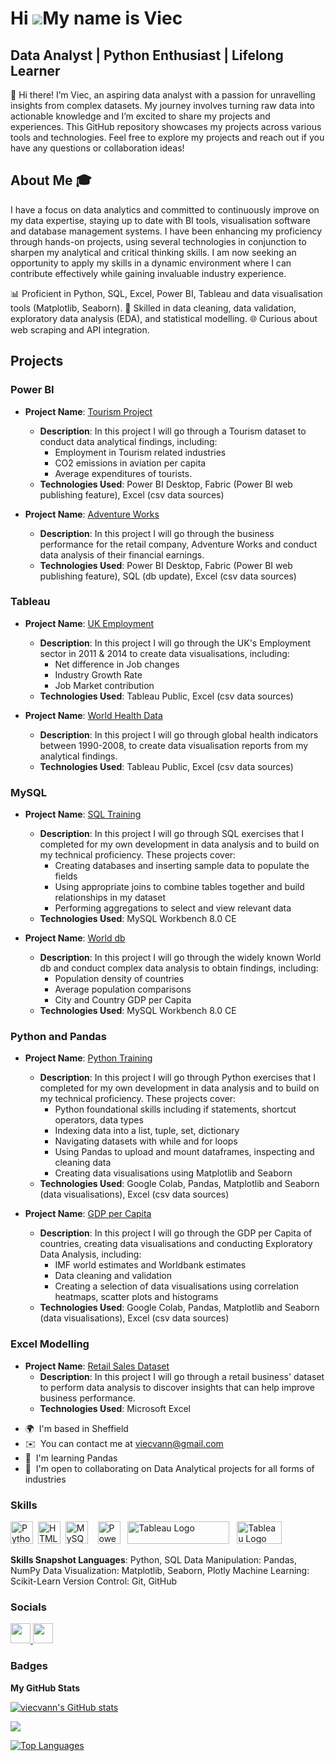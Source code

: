 Hi ![](https://user-images.githubusercontent.com/18350557/176309783-0785949b-9127-417c-8b55-ab5a4333674e.gif)My name is Viec
===========================================================================================================================

Data Analyst | Python Enthusiast | Lifelong Learner
---------------------------------------------------

👋 Hi there! I’m Viec, an aspiring data analyst with a passion for unravelling insights from complex datasets. My journey involves turning raw data into actionable knowledge and I’m excited to share my projects and experiences. This GitHub repository showcases my projects across various tools and technologies. Feel free to explore my projects and reach out if you have any questions or collaboration ideas!

<!-- Other links -->

## About Me 🎓 


I have a focus on data analytics and committed to continuously improve on my data expertise, staying up to date with BI tools, visualisation software and database management systems. I have been enhancing my proficiency through hands-on projects, using several technologies in conjunction to sharpen my analytical and critical thinking skills. I am now seeking an opportunity to apply my skills in a dynamic environment where I can contribute effectively while gaining invaluable industry experience. 

📊 Proficient in Python, SQL, Excel, Power BI, Tableau and data visualisation tools (Matplotlib, Seaborn).
🧩 Skilled in data cleaning, data validation, exploratory data analysis (EDA), and statistical modelling.
🌐 Curious about web scraping and API integration.



## Projects

### Power BI
- **Project Name**: [Tourism Project](https://github.com/viecvann/Power-BI---Tourism-Project.git)
  - **Description**: In this project I will go through a Tourism dataset to conduct data analytical findings, including:
      - Employment in Tourism related industries
      - CO2 emissions in aviation per capita
      - Average expenditures of tourists.
  - **Technologies Used**: Power BI Desktop, Fabric (Power BI web publishing feature), Excel (csv data sources)

- **Project Name**: [Adventure Works](https://github.com/viecvann/Power-BI---Adventure-Works.git)
  - **Description**: In this project I will go through the business performance for the retail company, Adventure Works and conduct data analysis of their financial earnings.
  - **Technologies Used**: Power BI Desktop, Fabric (Power BI web publishing feature), SQL (db update), Excel (csv data sources)

### Tableau
- **Project Name**: [UK Employment](https://github.com/viecvann/Tableau---UKEmployment.git)
  - **Description**: In this project I will go through the UK's Employment sector in 2011 & 2014 to create data visualisations, including:
      - Net difference in Job changes
      - Industry Growth Rate
      - Job Market contribution
  - **Technologies Used**: Tableau Public, Excel (csv data sources)

- **Project Name**: [World Health Data](https://github.com/viecvann/Tableau---WorldHealthData.git)
  - **Description**: In this project I will go through global health indicators between 1990-2008, to create data visualisation reports from my analytical findings.
  - **Technologies Used**: Tableau Public, Excel (csv data sources)

### MySQL
- **Project Name**: [SQL Training](https://github.com/viecvann/SQL---Training.git)
  - **Description**: In this project I will go through SQL exercises that I completed for my own development in data analysis and to build on my technical proficiency. These projects cover:
      - Creating databases and inserting sample data to populate the fields
      - Using appropriate joins to combine tables together and build relationships in my dataset
      - Performing aggregations to select and view relevant data
  - **Technologies Used**: MySQL Workbench 8.0 CE

- **Project Name**: [World db](https://github.com/viecvann/SQL---World.git)
  - **Description**: In this project I will go through the widely known World db and conduct complex data analysis to obtain findings, including:
      - Population density of countries
      - Average population comparisons
      - City and Country GDP per Capita
  - **Technologies Used**: MySQL Workbench 8.0 CE

### Python and Pandas
- **Project Name**: [Python Training](https://github.com/viecvann/Python---Training.git)
  - **Description**: In this project I will go through Python exercises that I completed for my own development in data analysis and to build on my technical proficiency. These projects cover:
      - Python foundational skills including if statements, shortcut operators, data types
      - Indexing data into a list, tuple, set, dictionary
      - Navigating datasets with while and for loops
      - Using Pandas to upload and mount dataframes, inspecting and cleaning data
      - Creating data visualisations using Matplotlib and Seaborn
  - **Technologies Used**: Google Colab, Pandas, Matplotlib and Seaborn (data visualisations), Excel (csv data sources)

- **Project Name**: [GDP per Capita](https://github.com/viecvann/Python---GDP.git)
  - **Description**: In this project I will go through the GDP per Capita of countries, creating data visualisations and conducting Exploratory Data Analysis, including:
      - IMF world estimates and Worldbank estimates
      - Data cleaning and validation
      - Creating a selection of data visualisations using correlation heatmaps, scatter plots and histograms
  - **Technologies Used**: Google Colab, Pandas, Matplotlib and Seaborn (data visualisations), Excel (csv data sources)
<!--
### DP900
- **Project Name**: [Project Title](link-to-project)
  - **Description**: Brief description of what the project does and its key features.
  - **Technologies Used**: List the tools and concepts used in the project.
-->
### Excel Modelling
- **Project Name**: [Retail Sales Dataset](https://github.com/viecvann/Excel---Retail.git)
  - **Description**: In this project I will go through a retail business' dataset to perform data analysis to discover insights that can help improve business performance.
  - **Technologies Used**: Microsoft Excel





* 🌍  I'm based in Sheffield
* ✉️  You can contact me at [viecvann@gmail.com](mailto:viecvann@gmail.com)
* 🧠  I'm learning Pandas
* 🤝  I'm open to collaborating on Data Analytical projects for all forms of industries

### Skills


<p align="left">
<a href="https://www.python.org/" target="_blank" rel="noreferrer"><img src="https://raw.githubusercontent.com/danielcranney/readme-generator/main/public/icons/skills/python-colored.svg" width="36" height="36" alt="Python" /></a>&nbsp;&nbsp;<a href="https://developer.mozilla.org/en-US/docs/Glossary/HTML5" target="_blank" rel="noreferrer"><img src="https://raw.githubusercontent.com/danielcranney/readme-generator/main/public/icons/skills/html5-colored.svg" width="36" height="36" alt="HTML5" /></a>&nbsp;&nbsp;<a href="https://www.mysql.com/" target="_blank" rel="noreferrer"><img src="https://raw.githubusercontent.com/danielcranney/readme-generator/main/public/icons/skills/mysql-colored.svg" width="36" height="36" alt="MySQL" /></a>&nbsp;&nbsp;</a>&nbsp;&nbsp;<a href="https://app.powerbi.com/" target="_blank" rel="noreferrer"><img src="https://cdn.worldvectorlogo.com/logos/power-bi.svg" width="36" height="36" alt="PowerBI" /></a>&nbsp;&nbsp;
   <a href="https://tableau.com/" target="_blank" rel="noreferrer; return false;"><img src="https://raw.githubusercontent.com/gilbarbara/logos/main/logos/tableau.svg" width="163" height="36" alt="Tableau Logo" /></a>&nbsp;&nbsp; <a href="https://www.microsoft.com/en-us/microsoft-365/excel" target="_blank" rel="noreferrer; return false;"><img src="https://img.icons8.com/color/48/microsoft-excel-2019--v1.png" width="72" height="36" alt="Tableau Logo" /></a>&nbsp;&nbsp;

</p>

**Skills Snapshot Languages**: Python, SQL Data Manipulation: Pandas, NumPy Data Visualization: Matplotlib, Seaborn, Plotly Machine Learning: Scikit-Learn Version Control: Git, GitHub

### Socials

<p align="left"> 
  <a href="https://www.github.com/Ali06112023" target="_blank" rel="noreferrer"> <picture> <source media="(prefers-color-scheme: dark)" srcset="https://raw.githubusercontent.com/danielcranney/readme-generator/main/public/icons/socials/github-dark.svg" /> <source media="(prefers-color-scheme: light)" srcset="https://raw.githubusercontent.com/danielcranney/readme-generator/main/public/icons/socials/github.svg" /> <img src="https://raw.githubusercontent.com/danielcranney/readme-generator/main/public/icons/socials/github.svg" width="32" height="32" /> </picture><a href="https://www.linkedin.com/in/viec-nguyen-035b8574" target="_blank" rel="noreferrer"> <picture> <source media="(prefers-color-scheme: dark)" srcset="https://raw.githubusercontent.com/danielcranney/readme-generator/main/public/icons/socials/linkedin-dark.svg" /> <source media="(prefers-color-scheme: light)" srcset="https://raw.githubusercontent.com/danielcranney/readme-generator/main/public/icons/socials/linkedin.svg" /> <img src="https://raw.githubusercontent.com/danielcranney/readme-generator/main/public/icons/socials/linkedin.svg" width="32" height="32" /> </picture> </a></p>

### Badges

<b>My GitHub Stats</b>

<!--Github Stats Dracula Theme-->
<a href="http://www.github.com/viecvann"><img src="https://github-readme-stats.vercel.app/api?username=viecvann&theme=dracula&show_icons=true" alt="viecvann's GitHub stats" /></a>

<!--Streak Stats Dracula Theme-->
<a href="http://www.github.com/viecvann"><img src="https://github-readme-streak-stats.herokuapp.com/?user=viecvann&theme=dracula&show_icons=true" /></a>

<!--Top Languages Dracula Theme-->
<a href="https://github.com/viecvann" align="left"><img src="https://github-readme-stats.vercel.app/api/top-langs?username=viecvann&theme=dracula&show_icons=true" alt="Top Languages" /></a>







